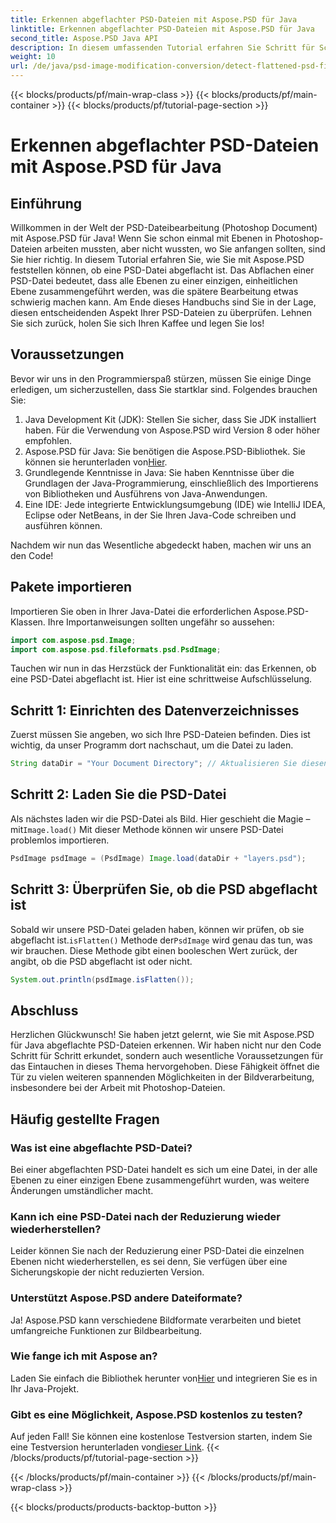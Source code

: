 ```yaml
---
title: Erkennen abgeflachter PSD-Dateien mit Aspose.PSD für Java
linktitle: Erkennen abgeflachter PSD-Dateien mit Aspose.PSD für Java
second_title: Aspose.PSD Java API
description: In diesem umfassenden Tutorial erfahren Sie Schritt für Schritt, wie Sie mit Aspose.PSD für Java abgeflachte PSD-Dateien erkennen.
weight: 10
url: /de/java/psd-image-modification-conversion/detect-flattened-psd-files/
---
```


{{< blocks/products/pf/main-wrap-class >}}
{{< blocks/products/pf/main-container >}}
{{< blocks/products/pf/tutorial-page-section >}}

# Erkennen abgeflachter PSD-Dateien mit Aspose.PSD für Java

## Einführung

Willkommen in der Welt der PSD-Dateibearbeitung (Photoshop Document) mit Aspose.PSD für Java! Wenn Sie schon einmal mit Ebenen in Photoshop-Dateien arbeiten mussten, aber nicht wussten, wo Sie anfangen sollten, sind Sie hier richtig. In diesem Tutorial erfahren Sie, wie Sie mit Aspose.PSD feststellen können, ob eine PSD-Datei abgeflacht ist. Das Abflachen einer PSD-Datei bedeutet, dass alle Ebenen zu einer einzigen, einheitlichen Ebene zusammengeführt werden, was die spätere Bearbeitung etwas schwierig machen kann. Am Ende dieses Handbuchs sind Sie in der Lage, diesen entscheidenden Aspekt Ihrer PSD-Dateien zu überprüfen. Lehnen Sie sich zurück, holen Sie sich Ihren Kaffee und legen Sie los!

## Voraussetzungen

Bevor wir uns in den Programmierspaß stürzen, müssen Sie einige Dinge erledigen, um sicherzustellen, dass Sie startklar sind. Folgendes brauchen Sie:

1. Java Development Kit (JDK): Stellen Sie sicher, dass Sie JDK installiert haben. Für die Verwendung von Aspose.PSD wird Version 8 oder höher empfohlen.
2.  Aspose.PSD für Java: Sie benötigen die Aspose.PSD-Bibliothek. Sie können sie herunterladen von[Hier](https://releases.aspose.com/psd/java/).
3. Grundlegende Kenntnisse in Java: Sie haben Kenntnisse über die Grundlagen der Java-Programmierung, einschließlich des Importierens von Bibliotheken und Ausführens von Java-Anwendungen.
4. Eine IDE: Jede integrierte Entwicklungsumgebung (IDE) wie IntelliJ IDEA, Eclipse oder NetBeans, in der Sie Ihren Java-Code schreiben und ausführen können.

Nachdem wir nun das Wesentliche abgedeckt haben, machen wir uns an den Code!

## Pakete importieren

Importieren Sie oben in Ihrer Java-Datei die erforderlichen Aspose.PSD-Klassen. Ihre Importanweisungen sollten ungefähr so aussehen:

```java
import com.aspose.psd.Image;
import com.aspose.psd.fileformats.psd.PsdImage;
```

Tauchen wir nun in das Herzstück der Funktionalität ein: das Erkennen, ob eine PSD-Datei abgeflacht ist. Hier ist eine schrittweise Aufschlüsselung.

## Schritt 1: Einrichten des Datenverzeichnisses

Zuerst müssen Sie angeben, wo sich Ihre PSD-Dateien befinden. Dies ist wichtig, da unser Programm dort nachschaut, um die Datei zu laden.

```java
String dataDir = "Your Document Directory"; // Aktualisieren Sie diesen Pfad
```

## Schritt 2: Laden Sie die PSD-Datei

 Als nächstes laden wir die PSD-Datei als Bild. Hier geschieht die Magie – mit`Image.load()` Mit dieser Methode können wir unsere PSD-Datei problemlos importieren.

```java
PsdImage psdImage = (PsdImage) Image.load(dataDir + "layers.psd");
```

## Schritt 3: Überprüfen Sie, ob die PSD abgeflacht ist

Sobald wir unsere PSD-Datei geladen haben, können wir prüfen, ob sie abgeflacht ist.`isFlatten()` Methode der`PsdImage` wird genau das tun, was wir brauchen. Diese Methode gibt einen booleschen Wert zurück, der angibt, ob die PSD abgeflacht ist oder nicht.

```java
System.out.println(psdImage.isFlatten());
```

## Abschluss

Herzlichen Glückwunsch! Sie haben jetzt gelernt, wie Sie mit Aspose.PSD für Java abgeflachte PSD-Dateien erkennen. Wir haben nicht nur den Code Schritt für Schritt erkundet, sondern auch wesentliche Voraussetzungen für das Eintauchen in dieses Thema hervorgehoben. Diese Fähigkeit öffnet die Tür zu vielen weiteren spannenden Möglichkeiten in der Bildverarbeitung, insbesondere bei der Arbeit mit Photoshop-Dateien.

## Häufig gestellte Fragen

### Was ist eine abgeflachte PSD-Datei?
Bei einer abgeflachten PSD-Datei handelt es sich um eine Datei, in der alle Ebenen zu einer einzigen Ebene zusammengeführt wurden, was weitere Änderungen umständlicher macht.

### Kann ich eine PSD-Datei nach der Reduzierung wieder wiederherstellen?
Leider können Sie nach der Reduzierung einer PSD-Datei die einzelnen Ebenen nicht wiederherstellen, es sei denn, Sie verfügen über eine Sicherungskopie der nicht reduzierten Version.

### Unterstützt Aspose.PSD andere Dateiformate?
Ja! Aspose.PSD kann verschiedene Bildformate verarbeiten und bietet umfangreiche Funktionen zur Bildbearbeitung.

### Wie fange ich mit Aspose an?
 Laden Sie einfach die Bibliothek herunter von[Hier](https://releases.aspose.com/psd/java/) und integrieren Sie es in Ihr Java-Projekt.

### Gibt es eine Möglichkeit, Aspose.PSD kostenlos zu testen?
 Auf jeden Fall! Sie können eine kostenlose Testversion starten, indem Sie eine Testversion herunterladen von[dieser Link](https://releases.aspose.com/).
{{< /blocks/products/pf/tutorial-page-section >}}

{{< /blocks/products/pf/main-container >}}
{{< /blocks/products/pf/main-wrap-class >}}

{{< blocks/products/products-backtop-button >}}

